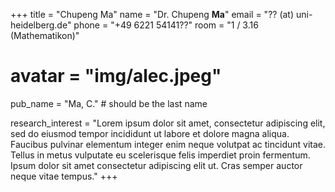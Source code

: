 +++ 
title = "Chupeng Ma"
name = "Dr. Chupeng **Ma**"
email = "?? (at) uni-heidelberg.de"
phone = "+49 6221 54141??"
room = "1 / 3.16 (Mathematikon)"
# avatar = "img/alec.jpeg"

pub_name = "Ma, C." # should be the last name

research_interest = "Lorem ipsum dolor sit amet, consectetur adipiscing elit, sed do eiusmod tempor incididunt ut labore et dolore magna aliqua. Faucibus pulvinar elementum integer enim neque volutpat ac tincidunt vitae. Tellus in metus vulputate eu scelerisque felis imperdiet proin fermentum. Ipsum dolor sit amet consectetur adipiscing elit ut. Cras semper auctor neque vitae tempus."
+++
 
       